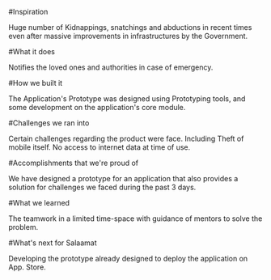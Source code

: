 #Inspiration

Huge number of Kidnappings, snatchings and abductions in recent times even after massive improvements in infrastructures by the Government.

#What it does

Notifies the loved ones and authorities in case of emergency.

#How we built it

The Application's Prototype was designed using Prototyping tools, and some development on the application's core module.

#Challenges we ran into

Certain challenges regarding the product were face. Including Theft of mobile itself. No access to internet data at time of use.

#Accomplishments that we're proud of

We have designed a prototype for an application that also provides a solution for challenges we faced during the past 3 days.

#What we learned

The teamwork in a limited time-space with guidance of mentors to solve the problem.

#What's next for Salaamat

Developing the prototype already designed to deploy the application on App. Store.

